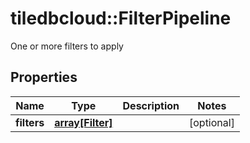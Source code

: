 # tiledbcloud::FilterPipeline

One or more filters to apply
## Properties
Name | Type | Description | Notes
------------ | ------------- | ------------- | -------------
**filters** | [**array[Filter]**](Filter.md) |  | [optional] 


